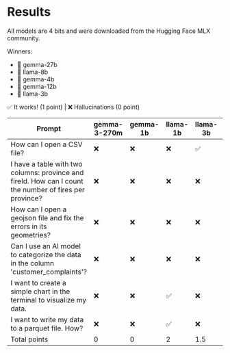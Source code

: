 # Results

All models are 4 bits and were downloaded from the Hugging Face MLX community.

Winners:

- 🥇 gemma-27b
- 🥇 llama-8b
- 🥈 gemma-4b
- 🥈 gemma-12b
- 🥉 llama-3b

✅ It works! (1 point) | ❌ Hallucinations (0 point)

| Prompt                                                                                                  | gemma-3-270m | gemma-1b | llama-1b | llama-3b | gemma-4b | llama-8b | gemma-12b | gemma-27b |
| ------------------------------------------------------------------------------------------------------- | ------------ | -------- | -------- | -------- | -------- | -------- | --------- | --------- |
| How can I open a CSV file?                                                                              | ❌           | ❌       | ❌       | ✅       | ✅       | ✅       | ✅        | ❌        |
| I have a table with two columns: province and fireId. How can I count the number of fires per province? | ❌           | ❌       | ❌       | ❌       | ❌       | ❌       | ❌        | ❌        |
| How can I open a geojson file and fix the errors in its geometries?                                     | ❌           | ❌       | ❌       | ❌       | ❌       | ❌       | ❌        | ❌        |
| Can I use an AI model to categorize the data in the column 'customer_complaints'?                       | ❌           | ❌       | ❌       | ❌       | ❌       | ❌       | ❌        | ❌        |
| I want to create a simple chart in the terminal to visualize my data.                                   | ❌           | ❌       | ✅       | ❌       | ❌       | ❌       | ❌        | ❌        |
| I want to write my data to a parquet file. How?                                                         | ❌           | ❌       | ✅       | ❌       | ✅       | ✅       | ✅        | ✅        |
| Total points                                                                                            | 0            | 0        | 2        | 1.5      | 2.5      | 3        | 2.5       | 3         |
